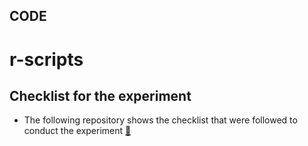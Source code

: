 CODE
---


# r-scripts



## Checklist for the experiment

* The following repository shows the checklist 
that were followed to conduct the experiment [:link:](https://github.com/mxochicale/nao/tree/master/openday-uob)
